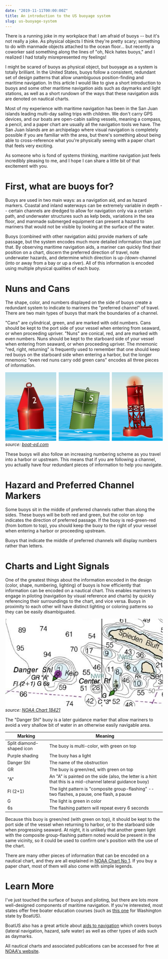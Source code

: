 ```yaml
---
date: "2019-11-11T00:00:00Z"
title: An introduction to the US buoyage system
slug: us-buoyage-system
---
```


There is a running joke in my workplace that I am afraid of buoys -- but it's not really a joke. As physical objects I think they're pretty scary; something to do with manmade objects attached to the ocean floor... but recently a coworker said something along the lines of "oh, Nick hates buoys," and I realized I had totally misrepresented my feelings!

I might be scared of buoys as physical object, but buoyage as a system is totally brilliant. In the United States, buoys follow a consistent, redundant set of design patterns that allow unambiguous position-finding and maritime navigation. In this article I would like to give a short introduction to buoys and some other maritime navigation aids such as daymarks and light stations, as well as a short rundown of the ways that these navigation aids are denoted on nautical charts.

Most of my experience with maritime navigation has been in the San Juan islands leading multi-day sailing trips with children. We don't carry GPS devices, and our boats are open-cabin sailing vessels, meaning a compass, a pencil, and a paper chart are usually all the navigation tools we have. The San Juan Islands are an archipelago where visual navigation is completely possible if you are familiar with the area, but there's something about being able to cross-reference what you're physically seeing with a paper chart that feels very exciting.

As someone who is fond of systems thinking, maritime navigation just feels incredibly pleasing to me, and I hope I can share a little bit of that excitement with you.

# First, what are buoys for?

Buoys are used in two main ways: as a navigation aid, and as hazard markers. Coastal and inland waterways can be extremely variable in depth -- certain channels are dredged to allow for navigation only via a certain path, and underwater structures such as kelp beds, variations in the sea floor, and manmade submerged equipment can present a hazard to mariners that would not be visible by looking at the surface of the water.

Buoys (combined with other navigation aids) provide markers of safe passage, but the system encodes much more detailed information than just that. By observing maritime navigation aids, a mariner can quickly find their position on a chart, discern the preferred direction of travel, note underwater hazards, and determine which direction is up-/down-channel (into or away from a bay or up a river). All of this information is encoded using multiple physical qualities of each buoy.

# Nuns and Cans

The shape, color, and numbers displayed on the side of buoys create a redundant system to indicate to mariners the "preferred channel" of travel. There are two main types of buoys that mark the boundaries of a channel.

"Cans" are cylindrical, green, and are marked with odd numbers. Cans should be kept to the port side of your vessel when entering from seaward, or when proceeding upriver. "Nuns" are conical, red, and are marked with even numbers. Nuns should be kept to the starboard side of your vessel when entering from seaward, or when proceeding upriver. The mnemonic "red, right, returning" is frequently used to remember that one should keep red buoys on the starboard side when entering a harbor, but the longer mnemonic "even red nuns carry odd green cans" encodes all three pieces of information.

![](/images/nuns-and-cans.jpg)
*source: [boat-ed.com](https://www.boat-ed.com/nevada/handbook/page/13/U.S.-Aids-to-Navigation-System-ATON/)*

These buoys will also follow an increasing numbering scheme as you travel into a harbor or upstream. This means that if you are following a channel, you actually have four redundant pieces of information to help you navigate.

# Hazard and Preferred Channel Markers

Some buoys sit in the middle of preferred channels rather than along the sides. These buoys will be both red and green, but the color on top indicates the direction of preferred passage. If the buoy is red-green-red (from bottom to top), you should keep the buoy to the right of your vessel when entering a harbor or proceeding upstream.

Buoys that indicate the middle of preferred channels will display numbers rather than letters.

# Charts and Light Signals

One of the greatest things about the information encoded in the design (color, shape, numbering, lighting) of buoys is how efficiently that information can be encoded on a nautical chart. This enables mariners to engage in piloting (navigation by visual reference and charts) by quickly referencing their surroundings to the chart, and vice versa. Buoys in proximity to each other will have distinct lighting or coloring patterns so they can be easily disambiguated.

![](/images/danger-shoal.png)
*source: [NOAA Chart 18421](https://www.charts.noaa.gov/OnLineViewer/18421.shtml)*

The "Danger Shl" buoy is a later guidance marker that allow mariners to avoid a very shallow bit of water in an otherwise easily navigable area.

| Marking | Meaning |
| ------- | ------- |
| Split diamond-shaped icon | The buoy is multi-color, with green on top |
| Purple shading | The buoy has a light |
| Danger Shl | The name of the obstruction |
| GR | The buoy is green/red, with green on top |
| "A" | An "A" is painted on the side (also, the letter is a hint that this is a mid-channel lateral guidance buoy) |
| Fl (2+1) | The light pattern is "composite group-flashing" -- two flashes, a pause, one flash, a pause |
| G | The light is green in color |
| 6s | The flashing pattern will repeat every 6 seconds |

Because this buoy is green/red (with green on top), it should be kept to the port side of the vessel when returning to harbor, or to the starboard side when progressing seaward. At night, it is unlikely that another green light with the composite group-flashing pattern noted would be present in the same vicinity, so it could be used to confirm one's position with the use of the chart.

There are many other pieces of information that can be encoded on a nautical chart, and they are all explained in [NOAA Chart No 1](https://nauticalcharts.noaa.gov/publications/docs/us-chart-1/ChartNo1.pdf). If you buy a paper chart, most of them will also come with simple legends.

# Learn More

I've just touched the surface of buoys and piloting, but there are lots more well-designed components of maritime navigation. If you're interested, most states offer free boater education courses (such as [this one](https://www.boatus.org/washington/) for Washington state by BoatUS).

BoatUS also has a great article about [aids to navigation](https://www.boatus.org/study-guide/navigation/aids/) which covers buoys (lateral navigation, hazard, safe water) as well as other types of aids such as daymarks.

All nautical charts and associated publications can be accessed for free at [NOAA's website](https://www.boatus.org/washington/).